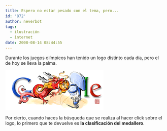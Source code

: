 ```yaml
---
title: Espero no estar pesado con el tema, pero...
id: '872'
author: neverbot
tags:
  - ilustración
  - internet
date: 2008-08-14 08:44:55
---
```


Durante los juegos olímpicos han tenido un logo distinto cada día, pero el de hoy se lleva la palma.

[![Beijing Olympics 08 Basketball](./espero-no-estar-pesado-con-el-tema-pero/beijing_olympics_08_basketball.gif "Beijing Olympics 08 Basketball")](http://www.google.com/search?q=Beijing+2008+Olympic+Games)

Por cierto, cuando haces la búsqueda que se realiza al hacer click sobre el logo, lo primero que te devuelve es **la clasificación del medallero**.